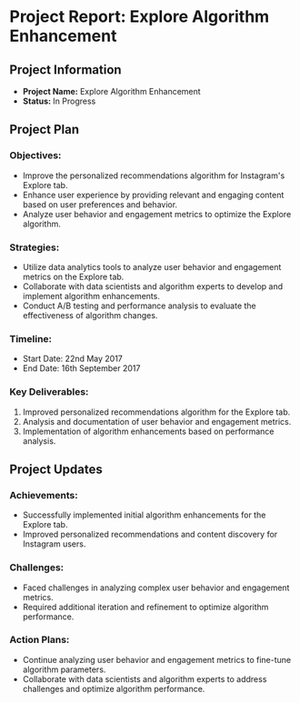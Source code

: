 # Project Report: Explore Algorithm Enhancement

## Project Information

- **Project Name:** Explore Algorithm Enhancement
- **Status:** In Progress

## Project Plan

### Objectives:
- Improve the personalized recommendations algorithm for Instagram's Explore tab.
- Enhance user experience by providing relevant and engaging content based on user preferences and behavior.
- Analyze user behavior and engagement metrics to optimize the Explore algorithm.

### Strategies:
- Utilize data analytics tools to analyze user behavior and engagement metrics on the Explore tab.
- Collaborate with data scientists and algorithm experts to develop and implement algorithm enhancements.
- Conduct A/B testing and performance analysis to evaluate the effectiveness of algorithm changes.

### Timeline:
- Start Date: 22nd May 2017
- End Date: 16th September 2017

### Key Deliverables:
1. Improved personalized recommendations algorithm for the Explore tab.
2. Analysis and documentation of user behavior and engagement metrics.
3. Implementation of algorithm enhancements based on performance analysis.

## Project Updates

### Achievements:
- Successfully implemented initial algorithm enhancements for the Explore tab.
- Improved personalized recommendations and content discovery for Instagram users.

### Challenges:
- Faced challenges in analyzing complex user behavior and engagement metrics.
- Required additional iteration and refinement to optimize algorithm performance.

### Action Plans:
- Continue analyzing user behavior and engagement metrics to fine-tune algorithm parameters.
- Collaborate with data scientists and algorithm experts to address challenges and optimize algorithm performance.
